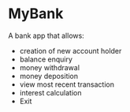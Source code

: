 # MyBank

A bank app that allows:
- creation of new account holder
- balance enquiry
- money withdrawal
- money deposition
- view most recent transaction
- interest calculation
- Exit
